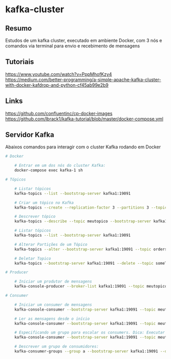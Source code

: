 # kafka-cluster

## Resumo

Estudos de um kafka cluster, executado em ambiente Docker, com 3 nós e comandos via terminal para envio e recebimento de mensagens

## Tutoriais

https://www.youtube.com/watch?v=PppMhofKzy4
https://medium.com/better-programming/a-simple-apache-kafka-cluster-with-docker-kafdrop-and-python-cf45ab99e2b9

## Links

https://github.com/confluentinc/cp-docker-images
https://github.com/lbrack1/kafka-tutorial/blob/master/docker-compose.yml

## Servidor Kafka

Abaixos comandos para interagir com o cluster Kafka rodando em Docker

```bash
# Docker

    # Entrar em um dos nós do cluster Kafka:
    docker-compose exec kafka-1 sh

# Tópicos

    # Listar tópicos
    kafka-topics --list --bootstrap-server kafka1:19091

    # Criar um tópico no Kafka
    kafka-topics --create --replication-factor 3 --partitions 3 --topic meutopico --bootstrap-server kafka1:19091 

    # Descrever tópico
    kafka-topics --describe --topic meutopico --bootstrap-server kafka1:19091

    # Listar tópicos
    kafka-topics --list --bootstrap-server kafka1:19091

    # Alterar Partições de um Tópico
    kafka-topics --alter --bootstrap-server kafka1:19091 --topic orders-order-created --partitions 10

    # Deletar Topico
    kafka-topics --bootstrap-server kafka1:19091 --delete --topic someTopic

# Producer

    # Iniciar um produtor de mensagens
    kafka-console-producer --broker-list kafka1:19091 --topic meutopico

# Consumer

    # Iniciar um consumer de mensagens
    kafka-console-consumer --bootstrap-server kafka1:19091 --topic meutopico

    # Ler as mensagens desde o início
    kafka-console-consumer --bootstrap-server kafka1:19091 --topic meutopico --from-beginning

    # Especificando um grupo para escalar os consumers. Dica: Executar em pelo menos uns 3 consumers para testar a escalabilidade.
    kafka-console-consumer --bootstrap-server kafka1:19091 --topic meutopico --group a

    # Descrever um grupo de consumidores:
    kafka-consumer-groups --group a --bootstrap-server kafka1:19091 --describe

```